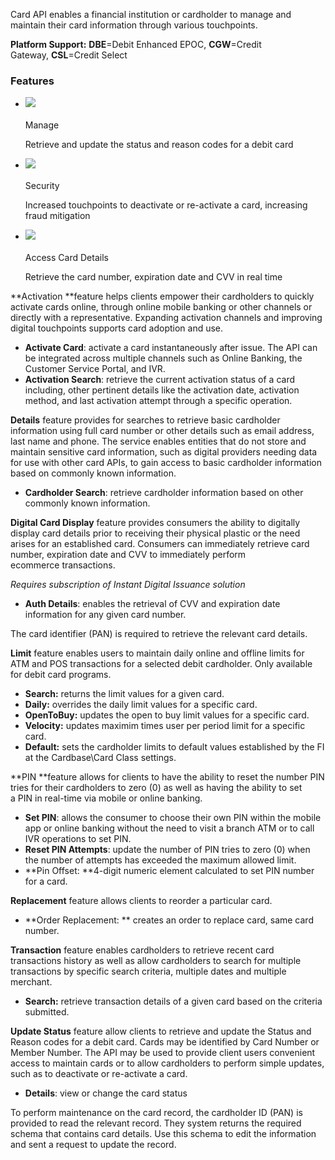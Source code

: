  Card API enables a financial institution or cardholder to manage and maintain their card information through various touchpoints.

**Platform Support:** **DBE**=Debit Enhanced EPOC, **CGW**=Credit Gateway, **CSL**=Credit Select 

### Features

* ![](https://card.developer.fiserv.com/sites/default/files/manage%20card%20.png)
    
    #### 
    
    Manage
    
    Retrieve and update the status and reason codes for a debit card
    
* ![](https://card.developer.fiserv.com/sites/default/files/Security%20Card.png)
    
    #### 
    
    Security
    
    Increased touchpoints to deactivate or re-activate a card, increasing fraud mitigation
    
* ![](https://card.developer.fiserv.com/sites/default/files/Access%20Card.png)
    
    #### 
    
    Access Card Details
    
    Retrieve the card number, expiration date and CVV in real time
    

**Activation **feature helps clients empower their cardholders to quickly activate cards online, through online mobile banking or other channels or directly with a representative. Expanding activation channels and improving digital touchpoints supports card adoption and use.

* **Activate Card**: activate a card instantaneously after issue. The API can be integrated across multiple channels such as Online Banking, the Customer Service Portal, and IVR.
* **Activation Search**: retrieve the current activation status of a card including, other pertinent details like the activation date, activation method, and last activation attempt through a specific operation.

**Details** feature provides for searches to retrieve basic cardholder information using full card number or other details such as email address, last name and phone. The service enables entities that do not store and maintain sensitive card information, such as digital providers needing data for use with other card APIs, to gain access to basic cardholder information based on commonly known information.

* **Cardholder Search**: retrieve cardholder information based on other commonly known information. 

**Digital Card Display** feature provides consumers the ability to digitally display card details prior to receiving their physical plastic or the need arises for an established card.​ Consumers can immediately retrieve card number, expiration date and CVV to immediately perform ecommerce transactions.

_Requires subscription of Instant Digital Issuance solution_

* **Auth Details**: enables the retrieval of CVV and expiration date information for any given card number.

The card identifier (PAN) is required to retrieve the relevant card details.

**Limit** feature enables users to maintain daily online and offline limits for ATM and POS transactions for a selected debit cardholder. Only available for debit card programs. 

* **Search:** returns the limit values for a given card.
* **Daily:** overrides the daily limit values for a specific card.
* **OpenToBuy:** updates the open to buy limit values for a specific card.
* **Velocity:** updates maximim times user per period limit for a specific card.
* **Default:** sets the cardholder limits to default values established by the FI at the Cardbase\\Card Class settings.

**PIN **feature allows for clients to have the ability to reset the number PIN tries for their cardholders to zero (0) as well as having the ability to set a PIN in real-time via mobile or online banking. 

* **Set PIN**: allows the consumer to choose their own PIN within the mobile app or online banking without the need to visit a branch ATM or to call IVR operations to set PIN.
* **Reset PIN Attempts**: update the number of PIN tries to zero (0) when the number of attempts has exceeded the maximum allowed limit.
* **Pin Offset: **4-digit numeric element calculated to set PIN number for a card. 

**Replacement** feature allows clients to reorder a particular card. 

* **Order Replacement: ** creates an order to replace card, same card number.

**Transaction** feature enables cardholders to retrieve recent card transactions history as well as allow cardholders to search for multiple transactions by specific search criteria, multiple dates and multiple merchant.

* **Search:** retrieve transaction details of a given card based on the criteria submitted. 

**Update Status** feature allow clients to retrieve and update the Status and Reason codes for a debit card. Cards may be identified by Card Number or Member Number. The API may be used to provide client users convenient access to maintain cards or to allow cardholders to perform simple updates, such as to deactivate or re-activate a card. 

* **Details**: view or change the card status

To perform maintenance on the card record, the cardholder ID (PAN) is provided to read the relevant record. They system returns the required schema that contains card details. Use this schema to edit the information and sent a request to update the record.